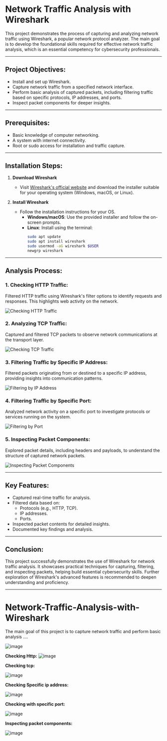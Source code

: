# Network Traffic Analysis with Wireshark

This project demonstrates the process of capturing and analyzing network traffic using Wireshark, a popular network protocol analyzer. The main goal is to develop the foundational skills required for effective network traffic analysis, which is an essential competency for cybersecurity professionals.

---

## Project Objectives:
- Install and set up Wireshark.
- Capture network traffic from a specified network interface.
- Perform basic analysis of captured packets, including filtering traffic based on specific protocols, IP addresses, and ports.
- Inspect packet components for deeper insights.

---

## Prerequisites:
- Basic knowledge of computer networking.
- A system with internet connectivity.
- Root or sudo access for installation and traffic capture.

---

## Installation Steps:
1. **Download Wireshark**
   - Visit [Wireshark's official website](https://www.wireshark.org/download.html) and download the installer suitable for your operating system (Windows, macOS, or Linux).

2. **Install Wireshark**
   - Follow the installation instructions for your OS.
     - **Windows/macOS**: Use the provided installer and follow the on-screen prompts.
     - **Linux**: Install using the terminal:
       ```bash
       sudo apt update
       sudo apt install wireshark
       sudo usermod -aG wireshark $USER
       newgrp wireshark
       ```

---

## Analysis Process:

### 1. **Checking HTTP Traffic:**
Filtered HTTP traffic using Wireshark's filter options to identify requests and responses. This highlights web activity on the network.

![Checking HTTP Traffic](https://github.com/user-attachments/assets/73623432-1eee-4ae0-9b41-40daf901e31b)

### 2. **Analyzing TCP Traffic:**
Captured and filtered TCP packets to observe network communications at the transport layer.

![Checking TCP Traffic](https://github.com/user-attachments/assets/d4553f61-b036-4434-9869-f6f61d62a3f1)

### 3. **Filtering Traffic by Specific IP Address:**
Filtered packets originating from or destined to a specific IP address, providing insights into communication patterns.

![Filtering by IP Address](https://github.com/user-attachments/assets/a48015bf-a902-4caa-a7d1-fc94253b80a3)

### 4. **Filtering Traffic by Specific Port:**
Analyzed network activity on a specific port to investigate protocols or services running on the system.

![Filtering by Port](https://github.com/user-attachments/assets/0dbfa342-969e-49f4-8c8f-c2f3727a54c5)

### 5. **Inspecting Packet Components:**
Explored packet details, including headers and payloads, to understand the structure of captured network packets.

![Inspecting Packet Components](https://github.com/user-attachments/assets/4a2dd887-8f30-4747-8eb3-981ca6f94acf)

---

## Key Features:
- Captured real-time traffic for analysis.
- Filtered data based on:
  - Protocols (e.g., HTTP, TCP).
  - IP addresses.
  - Ports.
- Inspected packet contents for detailed insights.
- Documented key findings and analysis.

---

## Conclusion:
This project successfully demonstrates the use of Wireshark for network traffic analysis. It showcases practical techniques for capturing, filtering, and inspecting packets, helping build essential cybersecurity skills. Further exploration of Wireshark's advanced features is recommended to deepen understanding and proficiency.

---



















# Network-Traffic-Analysis-with-Wireshark

The main goal of this project is to capture network traffic and  perform basic analysis
....


![image](https://github.com/user-attachments/assets/4a2dd887-8f30-4747-8eb3-981ca6f94acf)

**Checking Http:**
![image](https://github.com/user-attachments/assets/73623432-1eee-4ae0-9b41-40daf901e31b)

**Checking tcp:**

![image](https://github.com/user-attachments/assets/d4553f61-b036-4434-9869-f6f61d62a3f1)

**Checking Specific ip address:**

![image](https://github.com/user-attachments/assets/a48015bf-a902-4caa-a7d1-fc94253b80a3)

**Checking with specific port:**

![image](https://github.com/user-attachments/assets/0dbfa342-969e-49f4-8c8f-c2f3727a54c5)

**Inspecting packet components:**

![image](https://github.com/user-attachments/assets/818a8710-56b7-4e25-bcc3-c455e4e1a87e)


